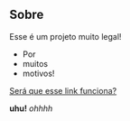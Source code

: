 ## Sobre

Esse é um projeto muito legal!

- Por
- muitos
- motivos!

[Será que esse link funciona?](@texto/outra)

**uhu!**
*ohhhh*
